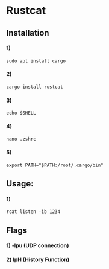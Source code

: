 # Rustcat

## Installation

#### 1) 

    sudo apt install cargo

#### 2) 

    cargo install rustcat

#### 3) 

    echo $SHELL

#### 4) 

    nano .zshrc

#### 5) 

    export PATH="$PATH:/root/.cargo/bin"

## Usage:

#### 1) 

    rcat listen -ib 1234

## Flags

#### 1) -lpu (UDP connection)

#### 2) lpH (History Function)
